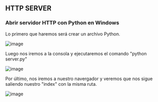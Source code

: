 ## HTTP SERVER

### Abrir servidor HTTP con Python en Windows

Lo primero que haremos será crear un archivo Python.

![image](https://github.com/Josex02/SREI-ASIR2/assets/91255971/01b28e3d-208d-40e4-9fa0-569eca7eb9ec)

Luego nos iremos a la consola y ejecutaremos el comando "python server.py"

![image](https://github.com/Josex02/SREI-ASIR2/assets/91255971/0c07f591-9169-4ec3-8ce8-9c7c1eea0093)

Por último, nos iremos a nuestro navergador y veremos que nos sigue saliendo nuestro "index" con la misma ruta.

![image](https://github.com/Josex02/SREI-ASIR2/assets/91255971/72689d39-e6ef-47df-ba7d-22c771e1e896)

